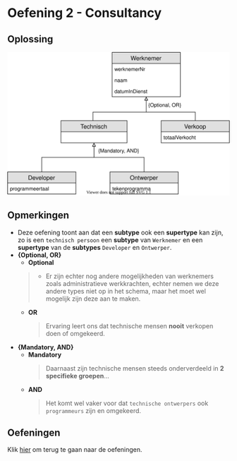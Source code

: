 # Oefening 2 - Consultancy

## Oplossing
<img src="./exercise-2.svg">

## Opmerkingen
- Deze oefening toont aan dat een **subtype** ook een **supertype** kan zijn, zo is een `technisch persoon` een **subtype** van `Werknemer` en een **supertype** van de **subtypes** `Developer` en `Ontwerper`.
- **{Optional, OR}**
    - **Optional**
    > - Er zijn echter nog andere mogelijkheden van werknemers zoals administratieve werkkrachten, echter nemen we deze andere types niet op in het schema, maar het moet wel mogelijk zijn deze aan te maken. 
    - **OR**
        > Ervaring leert ons dat technische mensen **nooit** verkopen doen of omgekeerd.
- **{Mandatory, AND}**
    - **Mandatory**
        > Daarnaast zijn technische mensen steeds onderverdeeld in **2 specifieke groepen**...
    - **AND**
        > Het komt wel vaker voor dat `technische ontwerpers` ook `programmeurs` zijn en omgekeerd.
## Oefeningen
Klik [hier](../exercises.md) om terug te gaan naar de oefeningen.